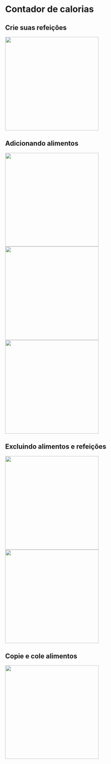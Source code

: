 # Contador de calorias

## Crie suas refeições

<img src="https://github.com/pedrofaleiros/macros_app/assets/62016599/22982627-622f-4017-89be-c1edce34f28f" width="300" />


## Adicionando alimentos

<img src="https://github.com/pedrofaleiros/macros_app/assets/62016599/9b95a288-cab0-417d-9d87-7b03e0641644" width="300" />
<img src="https://github.com/pedrofaleiros/macros_app/assets/62016599/846b18b8-5b14-4150-af6d-5019347931f5" width="300" />
<img src="https://github.com/pedrofaleiros/macros_app/assets/62016599/8bcd2e33-32ac-4a7e-b83f-fcaf62ef0232" width="300" />


## Excluindo alimentos e refeições

<img src="https://github.com/pedrofaleiros/macros_app/assets/62016599/86d2d2a8-b31e-46fb-90a7-6c27e5dac1e4" width="300" />
<img src="https://github.com/pedrofaleiros/macros_app/assets/62016599/cf07c199-3adb-4e05-ac97-ccf4f5bdc8d0" width="300" />


## Copie e cole alimentos

<img src="https://github.com/pedrofaleiros/macros_app/assets/62016599/f959f91b-12b8-4baa-8075-d1a349c9376a" width="300" />

